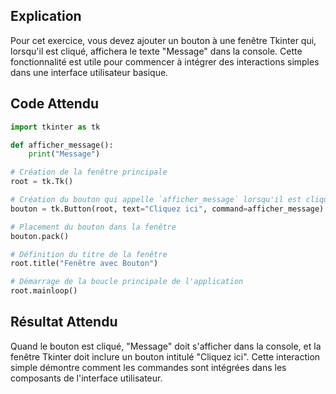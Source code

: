 ## Explication

Pour cet exercice, vous devez ajouter un bouton à une fenêtre Tkinter qui, lorsqu'il est cliqué, affichera le texte "Message" dans la console. Cette fonctionnalité est utile pour commencer à intégrer des interactions simples dans une interface utilisateur basique.

## Code Attendu

```python
import tkinter as tk

def afficher_message():
    print("Message")

# Création de la fenêtre principale
root = tk.Tk()

# Création du bouton qui appelle `afficher_message` lorsqu'il est cliqué
bouton = tk.Button(root, text="Cliquez ici", command=afficher_message)

# Placement du bouton dans la fenêtre
bouton.pack()

# Définition du titre de la fenêtre
root.title("Fenêtre avec Bouton")

# Démarrage de la boucle principale de l'application
root.mainloop()
```

## Résultat Attendu

Quand le bouton est cliqué, "Message" doit s'afficher dans la console, et la fenêtre Tkinter doit inclure un bouton intitulé "Cliquez ici". Cette interaction simple démontre comment les commandes sont intégrées dans les composants de l'interface utilisateur.